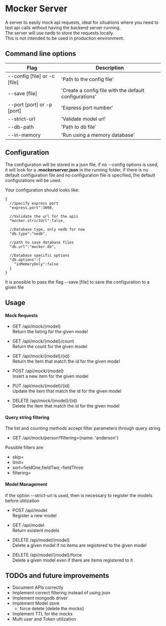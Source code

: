 # Mocker Server #

A server to easily mock api requests, ideal for situations where you need to test api calls without having the backend server running.  
The server will use nedb to store the requests locally.  
This is not intended to be used in production environment.

## Command line options ##

| Flag | Description |
| ---- | ----------- |
| --config [file] or -c [file] | 'Path to the config file' |
| --save [file] | 'Create a config file with the default configurations'  |
| --port [port] or -p [port] | 'Express port number'  |
| --strict-url |  'Validate model url'  |
| --db-path | 'Path to db file'  |
| --in-memory | 'Run using a memory database'  |


## Configuration ##
The configuration will be stored in a json file, if no --config options is used, it will look for a **.mockerserver.json** in the running folder, if there is no default configuration file and no configuration file is specified, the default configurations will be used.

Your configuration should looks like:  
```
{  
  //Specify express port
  "express.port":3000,  

  //Validate the url for the apis
  "mocker.strictUrl":false,  

  //Database type, only nedb for now
  "db.type":"nedb",  

  //path to save database files
  "db.url":"mocker.db",  

  //Database specific options
  "db.options":{  
    "inMemoryOnly":false  
  }  
}
```

It is possible to pass the flag --save [file] to save the configuration to a given file


## Usage ##

#### Mock Requests ####

- GET /api/mock/{model}  
Return the listing for the given model

- GET /api/mock/{model}/count  
Return the count for the given model

- GET /api/mock/{model}/{id}  
Return the item that match the id for the given model

- POST /api/mock/{model}  
Insert a new item for the given model

- PUT /api/mock/{model}/{id}  
Update the item that match the id for the given model

- DELETE /api/mock/{model}/{id}  
Delete the item that match the id for the given model


#### Query string filtering ####
The list and counting methods accept filter parameters through query string  

- GET /api/mock/person?filtering={name: 'anderson'}  

Possible filters are:  
- skip=<n>
- limit=<n>
- sort=fieldOne,fieldTwo,-fieldThree  
- filtering=<json formated filter>

#### Model Management ####
if the option --strict-url is used, then is necessary to register the models before utilization

- POST /api/model  
Register a new model

- GET /api/model  
Return existent models

- DELETE /api/model/{model}  
Delete a given model if no items are registered to the given model

- DELETE /api/model/{model}/force  
Delete a given model even if there are items registered to it


## TODOs and future improvements ##
- Document APIs correctly
- Implement correct filtering instead of using json
- Implement mongodb driver
- Implement Model store
  - force delete [delete the mocks]
- Implement TTL for the mocks
- Multi user and Token utilization

